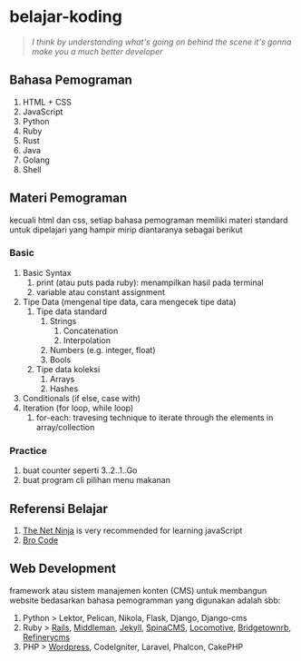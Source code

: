 # belajar-koding
> _I think by understanding what's going on behind the scene it's gonna make you a much better developer_


## Bahasa Pemograman
1. HTML + CSS
2. JavaScript
3. Python  
4. Ruby  
5. Rust
6. Java
7. Golang
8. Shell

## Materi Pemograman  
kecuali html dan css, setiap bahasa pemograman memiliki materi standard untuk dipelajari
yang hampir mirip diantaranya sebagai berikut

### Basic

1. Basic Syntax 
    1. print (atau puts pada ruby): menampilkan hasil pada terminal
    2. variable atau constant assignment
2. Tipe Data (mengenal tipe data, cara mengecek tipe data)
    1. Tipe data standard
        1. Strings
            1. Concatenation
            2. Interpolation
        3. Numbers (e.g. integer, float)
        4. Bools
    2. Tipe data koleksi
        1. Arrays
        2. Hashes
3. Conditionals (if else, case with)
4. Iteration (for loop, while loop)
    1. for-each: travesing technique to iterate through the elements in array/collection


### Practice

1. buat counter seperti 3..2..1..Go
2. buat program cli pilihan menu makanan


## Referensi Belajar

1. [The Net Ninja](https://www.youtube.com/channel/UCW5YeuERMmlnqo4oq8vwUpg) is very recommended for learning javaScript
2. [Bro Code](https://www.youtube.com/@BroCodez)

## Web Development
framework atau sistem manajemen konten (CMS) untuk membangun website bedasarkan bahasa pemogramman yang digunakan adalah sbb:
1. Python > Lektor, Pelican, Nikola, Flask, Django, Django-cms
2. Ruby > [Rails](https://rubyonrails.org/), [Middleman](https://middlemanapp.com/), [Jekyll](https://jekyllrb.com/), [SpinaCMS](https://www.refinerycms.com/), [Locomotive](https://www.locomotivecms.com/), [Bridgetownrb](https://www.bridgetownrb.com/), [Refinerycms](https://www.refinerycms.com/)
3. PHP > [Wordpress](https://github.com/WordPress/WordPress), CodeIgniter, Laravel, Phalcon, CakePHP

